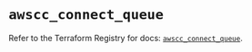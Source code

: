 # `awscc_connect_queue`

Refer to the Terraform Registry for docs: [`awscc_connect_queue`](https://registry.terraform.io/providers/hashicorp/awscc/0.70.0/docs/resources/connect_queue).

